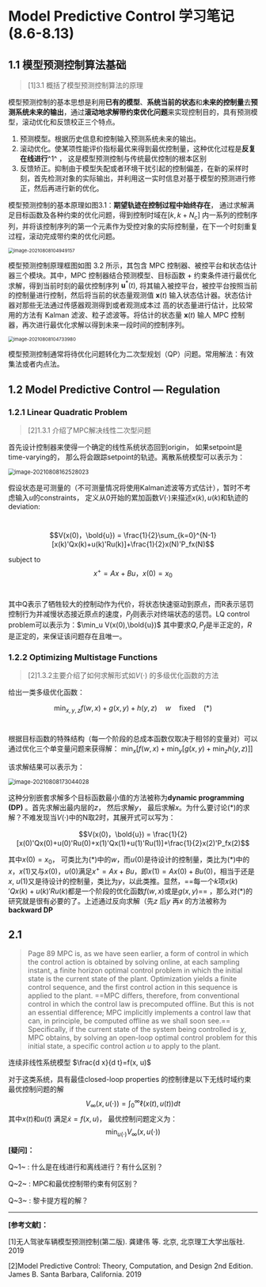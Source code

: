 # Model Predictive Control 学习笔记(8.6-8.13)

## 1.1 模型预测控制算法基础 

> [1]3.1 概括了模型预测控制算法的原理

模型预测控制的基本思想是利用**已有的模型**、**系统当前的状态**和**未来的控制量**去**预测系统未来的输出**，通过**滚动地求解带约束优化问题**来实现控制目的，具有预测模型，滚动优化和反馈校正三个特点。

1. 预测模型。根据历史信息和控制输入预测系统未来的输出。
2. 滚动优化。使某项性能评价指标最优来得到最优控制量，这种优化过程是**反复在线进行**^1^ ， 这是模型预测控制与传统最优控制的根本区别 
3. 反馈矫正。抑制由于模型失配或者环境干扰引起的控制偏差，在新的采样时刻，首先检测对象的实际输出，并利用这一实时信息对基于模型的预测进行修正，然后再进行新的优化。

模型预测控制的基本原理如图3.1：**期望轨迹在控制过程中始终存在**， 通过求解满足目标函数及各种约束的优化问题，得到控制时域在$[k, k+N_c]$ 内一系列的控制序列，并将该控制序列的第一个元素作为受控对象的实际控制量，在下一个时刻重复过程，滚动完成带约束的优化问题。

<img src="D:\MPC_Learning_Note\MPCNotebook.assets\image-20210808104949157.png" alt="image-20210808104949157" style="zoom: 67%;" />

模型预测控制原理框图如图 $3.2$ 所示，其包含 MPC 控制器、被控平台和状态估计器三个模块。其中，MPC 控制器结合预测模型、目标函数 $+$ 约束条件进行最优化求解，得到当前时刻的最优控制序列 $\boldsymbol{u}^{*}(t)$, 将其输入被控平台，被控平台按照当前的控制量进行控制，然后将当前的状态量观测值 $\boldsymbol{x}(t)$ 输入状态估计器。状态估计器对那些无法通过传感器观测得到或者观测成本过 高的状态量进行估计，比较常用的方法有 Kalman 滤波、粒子滤波等。将估计的状态量 $\boldsymbol{x}(t)$ 输人 MPC 控制器，再次进行最优化求解以得到未来一段时间的控制序列。

<img src="C:\Users\asus1\AppData\Roaming\Typora\typora-user-images\image-20210808104733980.png" alt="image-20210808104733980" style="zoom: 67%;" />

模型预测控制通常将待优化问题转化为二次型规划（QP）问题。常用解法：有效集法或者内点法。

## 1.2 Model Predictive Control — Regulation

### 1.2.1 Linear Quadratic Problem 

> [2]1.3.1 介绍了MPC解决线性二次型问题

首先设计控制器来使得一个确定的线性系统状态回到origin， 如果setpoint是time-varying的， 那么将会跟踪setpoint的轨迹。离散系统模型可以表示为：

<img src="D:\MPC_Learning_Note\MPCNotebook.assets\image-20210808162528023.png" alt="image-20210808162528023" style="zoom: 80%;" />

假设状态是可测量的（不可测量情况将使用Kalman滤波等方式估计），暂时不考虑输入$u$​​的constraints， 定义从0开始的累加函数$V(\cdot)$​来描述$x(k),u(k)$和轨迹的deviation:

​				$$V(x(0)，\bold{u}) = \frac{1}{2}\sum_{k=0}^{N-1}[x(k)'Qx(k)+u(k)'Ru(k)]+\frac{1}{2}x(N)'P_fx(N)$$

subject to 					$$x^+ = Ax+Bu， x(0)=x_0$$ ​

其中Q表示了牺牲较大的控制动作为代价，将状态快速驱动到原点，而R表示惩罚控制行为并减慢状态接近原点的速度，$P_f$​ 则表示对终端状态的惩罚。LQ control problem可以表示为：$\min_u V(x(0),\bold{u})$ 其中要求$Q, P_f$是半正定的，$R$​​是正定的，来保证该问题存在且唯一。

### 1.2.2 Optimizing Multistage Functions

> [2]1.3.2主要介绍了如何求解形式如$V(\cdot)$ 的多级优化函数的方法

给出一类多级优化函数：

$$\min_{x,y,z}f(w,x)+g(x,y)+h(y,z)\quad w\quad \text{fixed}\quad(*)$$​​

根据目标函数的特殊结构（每一个阶段的总成本函数仅取决于相邻的变量对）可以通过优化三个单变量问题来获得解：	$\min _{x}\left[f(w, x)+\min _{y}\left[g(x, y)+\min _{z} h(y, z)\right]\right]$​​  

该求解结果可以表示为：

<img src="D:\MPC_Learning_Note\MPCNotebook.assets\image-20210808173044028.png" alt="image-20210808173044028" style="zoom: 80%;" />

这种分别嵌套求解多个目标函数最小值的方法被称为**dynamic programming (DP)** 。首先求解出最内层的$z$​​​​， 然后求解$y$​​​​， 最后求解$x$​​​​。为什么要讨论$(*)$​的求解？不难发现当$V(\cdot)$​​​​中的N取2时，其展开式可以写为：

$$V(x(0)，\bold{u}) = \frac{1}{2}[x(0)'Qx(0)+u(0)'Ru(0)+x(1)'Qx(1)+u(1)'Ru(1)]+\frac{1}{2}x(2)'P_fx(2)$$

其中$x(0)=x_0$， 可类比为$(*)$中的$w$，而$u(0)$是待设计的控制量，类比为$(*)$中的$x$，$x(1)$又与$x(0)， u(0)$满足$x^+=Ax+Bu$，即$x(1)=Ax(0)+Bu(0)$，相当于还是$x$,   $u(1)$又是待设计的控制量，类比为$y$，以此类推。显然，==每一个$k$项$x(k)'Qx(k)+u(k)'Ru(k)$都是一个阶段的优化函数$f(w,x)$或是$g(x,y)$​== ，那么对$(*)$​的研究就是很有必要的了。上述通过反向求解（先$z$ 后$y$ 再$x$ 的方法被称为**backward DP**



## 2.1 

> Page 89
> MPC is, as we have seen earlier, a form of control in which the control action is obtained by solving online, at each sampling instant, a finite horizon optimal control problem in which the initial state is the current state of the plant. Optimization yields a finite control sequence, and the first control action in this sequence is applied to the plant. ==MPC differs, therefore, from conventional control in which the control law is precomputed offline. But this is not an essential difference; MPC implicitly implements a control law that can, in principle, be computed
> offline as we shall soon see.== Specifically, if the current state of the system being controlled is $\chi$, MPC obtains, by solving an open-loop optimal control problem for this initial state, a specific control action $u$​ to apply to the plant.

连续非线性系统模型 $\frac{d x}{d t}=f(x, u)$​ ​

对于这类系统，具有最佳closed-loop properties 的控制律是以下无线时域约束最优控制问题的解
$$
V_{\infty}(x, u(\cdot))=\int_{0}^{\infty} \ell(x(t), u(t)) d t
$$
其中$x(t)$和$u(t)$ 满足$\dot{x}=f(x,u)$， 最优控制问题定义为：
$$
\min_{u(\cdot)} V_{\infty}(x,u(\cdot))
$$



**[疑问]：**

Q~1~ : 什么是在线进行和离线进行？有什么区别？

Q~2~ : MPC和最优控制带约束有何区别？

Q~3~ : 黎卡提方程的解？

****

**[参考文献]：** 

[1]无人驾驶车辆模型预测控制(第二版). 龚建伟 等. 北京, 北京理工大学出版社. 2019

[2]Model Predictive Control: Theory, Computation, and Design 2nd Edition. James B. Santa Barbara, California. 2019

